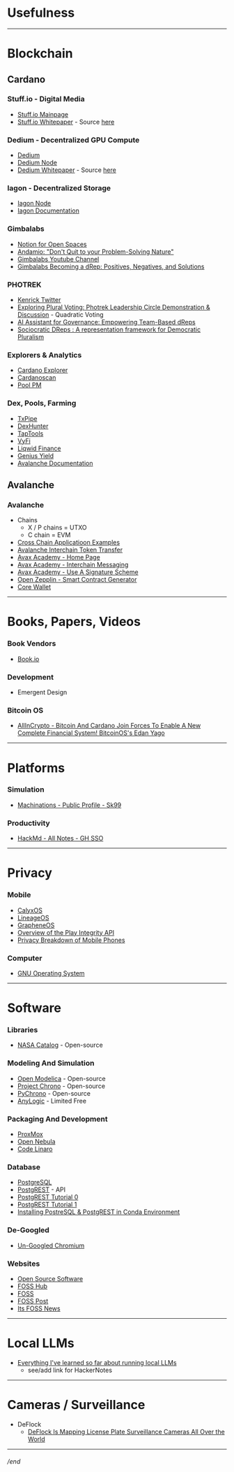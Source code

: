 # Usefulness

---

# Blockchain

## Cardano

### Stuff.io - Digital Media
- [Stuff.io Mainpage](https://stuff.io/)
- [Stuff.io Whitepaper]() - Source [here](https://book-io.medium.com/stuff-io-whitepaper-1-0-9529db7cdeaf)

### Dedium - Decentralized GPU Compute
- [Dedium](https://dedium.io/)
- [Dedium Node](https://dedium.io/#node)
- [Dedium Whitepaper](https://github.com/st8tikratio/Usefulness/blob/main/Dedium_whitepaper.pdf) - Source [here](https://dedium.io/whitepaper.pdf)

### Iagon - Decentralized Storage
- [Iagon Node](https://cyclone.iagon.com/)
- [Iagon Documentation](https://docs.iagon.com/)

### Gimbalabs
- [Notion for Open Spaces](https://gimbalabs.notion.site/ff0d7c3cd1634a42bf554693c7da408c?v=f57369dfe3ae4dd6abc993ca8531d0a6)
- [Andamio: "Don't Quit to your Problem-Solving Nature"](https://www.youtube.com/watch?v=zfYxVyMCxqo)
- [Gimbalabs Youtube Channel](https://www.youtube.com/@gimbalabs)
- [Gimbalabs Becoming a dRep: Positives, Negatives, and Solutions](https://gimbalabs.notion.site/Gimbalabs-Becoming-a-dRep-Positives-Negatives-and-Solutions-c6f0015dfa5249058a8e0c142d62dfc5)

### PHOTREK
- [Kenrick Twitter](https://x.com/kenricnelson/status/1853934204498706482)
- [Exploring Plural Voting: Photrek Leadership Circle Demonstration & Discussion](https://www.youtube.com/watch?v=IrPk_VMF_uU) - Quadratic Voting
- [AI Assistant for Governance: Empowering Team-Based dReps](https://projectcatalyst.io/funds/12/cardano-open-developers/ai-assistant-for-governance-empowering-team-based-dreps)
- [Sociocratic DReps : A representation framework for Democratic Pluralism](https://projectcatalyst.io/funds/11/cardano-open-ecosystem/sociocratic-dreps-a-representation-framework-for-democratic-pluralism)

### Explorers & Analytics
- [Cardano Explorer](https://cexplorer.io/)
- [Cardanoscan](https://cardanoscan.io/)
- [Pool PM](https://pool.pm/)

### Dex, Pools, Farming
- [TxPipe](https://txpipe.io/)
- [DexHunter](https://app.dexhunter.io/trends)
- [TapTools](https://www.taptools.io/)
- [VyFi](https://app.vyfi.io/)
- [Liqwid Finance](https://liqwid.finance/)
- [Genius Yield](https://app.geniusyield.co/swap?from=asset1xdz4yj4ldwlpsz2yjgjtt9evg9uskm8jrzjwhj&to=asset1266q2ewhgul7jh3xqpvjzqarrepfjuler20akr)
- [Avalanche Documentation](https://docs.avax.network/)

## Avalanche

### Avalanche
- Chains
    - X / P chains = UTXO
    - C chain = EVM
- [Cross Chain Applicatioon Examples](https://github.com/LimeChain/teleporter/tree/feat/create-erc721-bridge-contract/contracts/src/CrossChainApplications/examples/ERC721Bridge)
- [Avalanche Interchain Token Transfer](https://github.com/ava-labs/avalanche-interchain-token-transfer)
- [Avax Academy - Home Page](https://academy.avax.network/)
- [Avax Academy - Interchain Messaging](https://academy.avax.network/course/interchain-messaging)
- [Avax Academy - Use A Signature Scheme](https://academy.avax.network/course/interchain-messaging/08-securing-cross-chain-communication/03-use-a-signature-scheme)
- [Open Zepplin - Smart Contract Generator](https://wizard.openzeppelin.com/)
- [Core Wallet](https://join.core.app/)

---

# Books, Papers, Videos

### Book Vendors
- [Book.io](https://book.io/)

### Development
- Emergent Design

### Bitcoin OS
- [AllInCrypto - Bitcoin And Cardano Join Forces To Enable A New Complete Financial System! BitcoinOS's Edan Yago](https://m.youtube.com/watch?si=KAj1sv_CiWBliYfV&v=8ejuNxLVWLM&feature=youtu.be)

---

# Platforms

### Simulation
- [Machinations - Public Profile - Sk99](https://machinations.io/community/skidmarc99/profile)

### Productivity
- [HackMd - All Notes - GH SSO](https://hackmd.io/Xn_ZlFAIRKCu-GCgAHWUjg?view)

---

# Privacy

### Mobile
- [CalyxOS](https://calyxos.org/)
- [LineageOS](https://lineageos.org/)
- [GrapheneOS](https://grapheneos.org/)
- [Overview of the Play Integrity API](https://developer.android.com/google/play/integrity/overview)
- [Privacy Breakdown of Mobile Phones](https://ssd.eff.org/playlist/privacy-breakdown-mobile-phones#mobile-phones-location-tracking)

### Computer
- [GNU Operating System](https://www.gnu.org/)

---

# Software

### Libraries
- [NASA Catalog](https://code.nasa.gov/) - Open-source

### Modeling And Simulation
- [Open Modelica](https://openmodelica.org/) - Open-source
- [Project Chrono](https://projectchrono.org/) - Open-source
- [PyChrono](https://projectchrono.org/pychrono) - Open-source
- [AnyLogic](https://www.anylogic.com/s/download-free-simulation-software-for-education/) - Limited Free

### Packaging And Development
- [ProxMox](https://www.proxmox.com/en/)
- [Open Nebula](https://opennebula.io/)
- [Code Linaro](https://www.codelinaro.org/)

### Database
- [PostgreSQL](https://www.postgresql.org/)
- [PostgREST](https://docs.postgrest.org/en/v12/) - API
- [PostgREST Tutorial 0](https://docs.postgrest.org/en/v12/tutorials/tut0.html)
- [PostgREST Tutorial 1](https://docs.postgrest.org/en/v12/tutorials/tut1.html)
- [Installing PostreSQL & PostgREST in Conda Environment](https://github.com/st8tikratio/Usefulness/blob/main/SQL-in-Conda.md)

### De-Googled
- [Un-Googled Chromium](https://github.com/ungoogled-software/ungoogled-chromium)

### Websites
- [Open Source Software](https://osssoftware.org/)
- [FOSS Hub](https://www.fosshub.com/)
- [FOSS](https://www.freeopensourcesoftware.org/index.php/Main_Page)
- [FOSS Post](https://fosspost.org/)
- [Its FOSS News](https://news.itsfoss.com/)

---

# Local LLMs
- [Everything I've learned so far about running local LLMs](https://nullprogram.com/blog/2024/11/10/)
    - see/add link for HackerNotes
---

# Cameras / Surveillance
- DeFlock
    - [DeFlock Is Mapping License Plate Surveillance Cameras All Over the World](https://www.404media.co/email/f9af7bc1-6e13-4719-82ee-4829e5760869/)

---


###### /end
